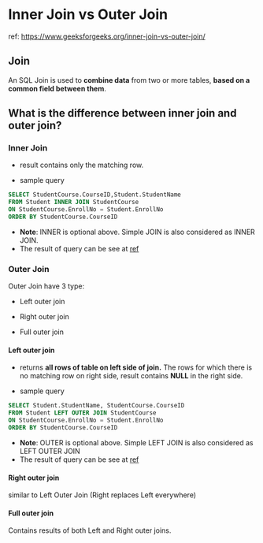 # Inner Join vs Outer Join

ref: https://www.geeksforgeeks.org/inner-join-vs-outer-join/

## Join

An SQL Join is used to **combine data** from two or more tables, **based on a common field between them**.


## What is the difference between inner join and outer join?

### Inner Join

- result contains only the matching row.

- sample query
```sql
SELECT StudentCourse.CourseID,Student.StudentName
FROM Student INNER JOIN StudentCourse 
ON StudentCourse.EnrollNo = Student.EnrollNo
ORDER BY StudentCourse.CourseID
```
- **Note**:  INNER is optional above.  Simple JOIN is also considered as INNER JOIN.
- The result of query can be see at [ref](https://www.geeksforgeeks.org/inner-join-vs-outer-join/)

### Outer Join

Outer Join have 3 type:

- Left outer join

- Right outer join

- Full outer join

####  Left outer join

- returns **all rows of table on left side of join.** The rows for which there is no matching row on right side, result contains **NULL** in the right side.

- sample query
```sql
SELECT Student.StudentName, StudentCourse.CourseID
FROM Student LEFT OUTER JOIN StudentCourse 
ON StudentCourse.EnrollNo = Student.EnrollNo
ORDER BY StudentCourse.CourseID
```
- **Note**: OUTER is optional above. Simple LEFT JOIN is also considered as LEFT OUTER JOIN
- The result of query can be see at [ref](https://www.geeksforgeeks.org/inner-join-vs-outer-join/)

####  Right outer join

similar to Left Outer Join (Right replaces Left everywhere)

####  Full outer join

Contains results of both Left and Right outer joins.
